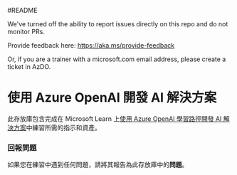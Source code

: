 #README

We've turned off the ability to report issues directly on this repo and do not monitor PRs.

Provide feedback here: https://aka.ms/provide-feedback

Or, if you are a trainer with a microsoft.com email address, please create a ticket in AzDO.

# 使用 Azure OpenAI 開發 AI 解決方案

此存放庫包含完成在 Microsoft Learn 上[使用 Azure OpenAI 學習路徑開發 AI 解決方案](https://learn.microsoft.com/training/paths/develop-ai-solutions-azure-openai/)中練習所需的指示和資產。

### 回報問題

如果您在練習中遇到任何問題，請將其報告為此存放庫中的**問題**。
